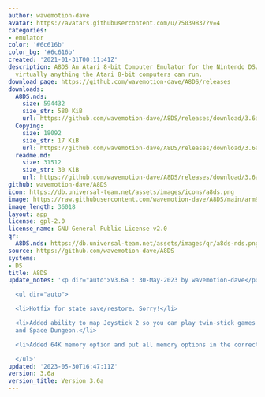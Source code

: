 ```yaml
---
author: wavemotion-dave
avatar: https://avatars.githubusercontent.com/u/75039837?v=4
categories:
- emulator
color: '#6c616b'
color_bg: '#6c616b'
created: '2021-01-31T00:11:41Z'
description: A8DS An Atari 8-bit Computer Emulator for the Nintendo DS/DSi and includes
  virtually anything the Atari 8-bit computers can run.
download_page: https://github.com/wavemotion-dave/A8DS/releases
downloads:
  A8DS.nds:
    size: 594432
    size_str: 580 KiB
    url: https://github.com/wavemotion-dave/A8DS/releases/download/3.6a/A8DS.nds
  Copying:
    size: 18092
    size_str: 17 KiB
    url: https://github.com/wavemotion-dave/A8DS/releases/download/3.6a/Copying
  readme.md:
    size: 31512
    size_str: 30 KiB
    url: https://github.com/wavemotion-dave/A8DS/releases/download/3.6a/readme.md
github: wavemotion-dave/A8DS
icon: https://db.universal-team.net/assets/images/icons/a8ds.png
image: https://raw.githubusercontent.com/wavemotion-dave/A8DS/main/arm9/gfx/bgTop.png
image_length: 36018
layout: app
license: gpl-2.0
license_name: GNU General Public License v2.0
qr:
  A8DS.nds: https://db.universal-team.net/assets/images/qr/a8ds-nds.png
source: https://github.com/wavemotion-dave/A8DS
systems:
- DS
title: A8DS
update_notes: '<p dir="auto">V3.6a : 30-May-2023 by wavemotion-dave</p>

  <ul dir="auto">

  <li>Hotfix for state save/restore. Sorry!</li>

  <li>Added ability to map Joystick 2 so you can play twin-stick games like Robotron
  and Space Dungeon.</li>

  <li>Added 64K memory option and put all memory options in the correct order.</li>

  </ul>'
updated: '2023-05-30T16:47:11Z'
version: 3.6a
version_title: Version 3.6a
---
```

